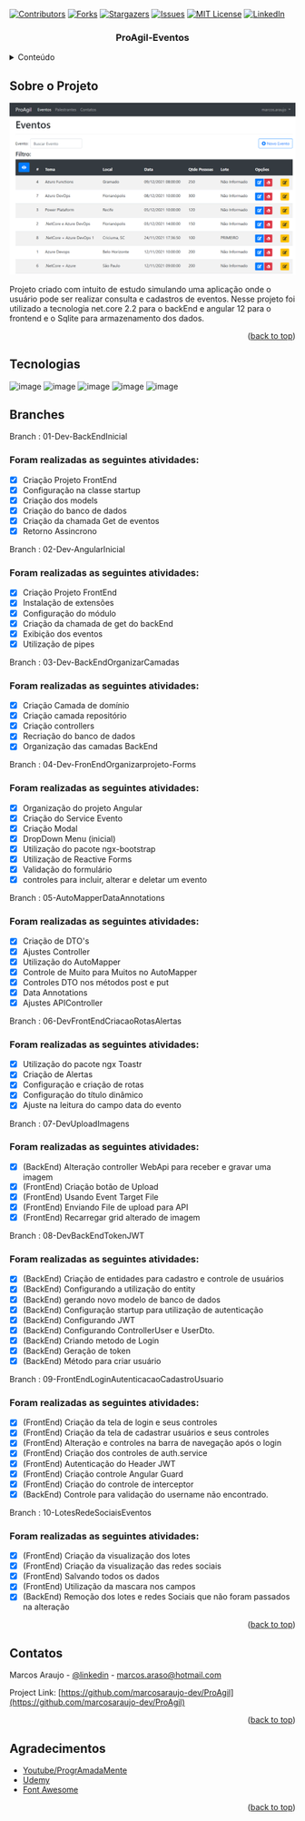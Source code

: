 <div id="top"></div>

[![Contributors][contributors-shield]][contributors-url]
[![Forks][forks-shield]][forks-url]
[![Stargazers][stars-shield]][stars-url]
[![Issues][issues-shield]][issues-url]
[![MIT License][license-shield]][license-url]
[![LinkedIn][linkedin-shield]][linkedin-url]


<h3 align="center">ProAgil-Eventos</h3>

<!-- TABLE OF CONTENTS -->
<details>
  <summary>Conteúdo</summary>
  <ol>
    <li>
      <a href="#Sobre-o-projeto">Sobre o Projeto</a>
    </li>
   <li><a href="#Tecnologias">Tecnologias</a></li>
    <li><a href="#Branches">Branches</a></li>
    <li><a href="#contatos">Contatos</a></li>
    <li><a href="#Agradecimentos">Agradecimentos</a></li>
  </ol>
</details>

<!-- ABOUT THE PROJECT -->
## Sobre o Projeto

![[Tela Principal App][product-screenshot]](https://github.com/marcosaraujo-dev/ProAgil/blob/main/Images/01%20-%20Tela%20de%20listagem%20de%20eventos.PNG)

Projeto criado com intuito de estudo simulando uma aplicação onde o usuário pode ser realizar consulta e cadastros de eventos.
Nesse projeto foi utilizado a tecnologia net.core 2.2 para o backEnd e angular 12 para o frontend e o Sqlite para armazenamento dos dados.

<p align="right">(<a href="#top">back to top</a>)</p>



## Tecnologias

![image](https://img.shields.io/badge/Angular-DD0031?style=for-the-badge&logo=angular&logoColor=white)
![image](https://img.shields.io/badge/C%23-239120?style=for-the-badge&logo=c-sharp&logoColor=white)
![image](https://img.shields.io/badge/.NET-5C2D91?style=for-the-badge&logo=.net&logoColor=white)
![image](https://img.shields.io/badge/TypeScript-007ACC?style=for-the-badge&logo=typescript&logoColor=white)
![image](https://img.shields.io/badge/HTML5-E34F26?style=for-the-badge&logo=html5&logoColor=white)



## Branches

Branch : 01-Dev-BackEndInicial
### Foram realizadas as seguintes atividades:
- [x] Criação Projeto FrontEnd
- [x] Configuração na classe startup
- [x] Criação dos models
- [x] Criação do banco de dados
- [x] Criação da chamada Get de eventos
- [x] Retorno Assincrono

Branch : 02-Dev-AngularInicial
### Foram realizadas as seguintes atividades:
- [x] Criação Projeto FrontEnd
- [x] Instalação de extensões
- [x] Configuração do módulo
- [x] Criação da chamada de get do backEnd
- [x] Exibição dos eventos
- [x] Utilização de pipes

Branch : 03-Dev-BackEndOrganizarCamadas
### Foram realizadas as seguintes atividades:
- [x] Criação Camada de domínio
- [x] Criação camada repositório
- [x] Criação controllers
- [x] Recriação do banco de dados
- [x] Organização das camadas BackEnd

Branch : 04-Dev-FronEndOrganizarprojeto-Forms
### Foram realizadas as seguintes atividades:

- [x] Organização do projeto Angular
- [x] Criação do Service Evento
- [x] Criação Modal
- [x] DropDown Menu (inicial)
- [x] Utilização do pacote ngx-bootstrap
- [x] Utilização de Reactive Forms
- [x] Validação do formulário
- [x] controles para incluir, alterar e deletar um evento 

Branch : 05-AutoMapperDataAnnotations
### Foram realizadas as seguintes atividades:

- [x] Criação de DTO's
- [x] Ajustes Controller
- [x] Utilização do AutoMapper
- [x] Controle de Muito para Muitos no AutoMapper
- [x] Controles DTO nos métodos post e put
- [x] Data Annotations
- [x] Ajustes APIController

Branch : 06-DevFrontEndCriacaoRotasAlertas
### Foram realizadas as seguintes atividades:

- [x] Utilização do pacote ngx Toastr 
- [x] Criação de Alertas
- [x] Configuração e criação de rotas
- [x] Configuração do título dinâmico
- [x] Ajuste na leitura do campo data do evento

Branch : 07-DevUploadImagens
### Foram realizadas as seguintes atividades:

- [x] (BackEnd) Alteração controller WebApi para receber e gravar uma imagem 
- [x] (FrontEnd) Criação botão de Upload
- [x] (FrontEnd) Usando Event Target File
- [x] (FrontEnd) Enviando File de upload para API
- [x] (FrontEnd) Recarregar grid alterado de imagem

Branch : 08-DevBackEndTokenJWT
### Foram realizadas as seguintes atividades:

- [x] (BackEnd) Criação de entidades para cadastro e controle de usuários
- [x] (BackEnd) Configurando a utilização do entity
- [x] (BackEnd) gerando novo modelo de banco de dados
- [x] (BackEnd) Configuração startup para utilização de autenticação
- [x] (BackEnd) Configurando JWT
- [x] (BackEnd) Configurando ControllerUser e UserDto.
- [x] (BackEnd) Criando metodo de Login 
- [x] (BackEnd) Geração de token
- [x] (BackEnd) Método para criar usuário

Branch : 09-FrontEndLoginAutenticacaoCadastroUsuario
### Foram realizadas as seguintes atividades:

- [x] (FrontEnd) Criação da tela de login e seus controles
- [x] (FrontEnd) Criação da tela de cadastrar usuários e seus controles
- [x] (FrontEnd) Alteração e controles na barra de navegação após o login
- [x] (FrontEnd) Criação dos controles de auth.service
- [x] (FrontEnd) Autenticação do Header JWT
- [x] (FrontEnd) Criação controle Angular Guard
- [x] (FrontEnd) Criação do controle de interceptor 
- [x] (BackEnd) Controle para validação do username não encontrado. 

Branch : 10-LotesRedeSociaisEventos
### Foram realizadas as seguintes atividades:

- [x] (FrontEnd) Criação da visualização dos lotes
- [x] (FrontEnd) Criação da visualização das redes sociais
- [x] (FrontEnd) Salvando todos os dados
- [x] (FrontEnd) Utilização da mascara nos campos
- [x] (BackEnd) Remoção dos lotes e redes Sociais que não foram passados na alteração

<p align="right">(<a href="#top">back to top</a>)</p>

<!-- CONTACT -->
## Contatos

Marcos Araujo - [@linkedin](https://www.linkedin.com/in/marcosaraujosouza/) - marcos.araso@hotmail.com

Project Link: [https://github.com/marcosaraujo-dev/ProAgil](https://github.com/marcosaraujo-dev/ProAgil)

<p align="right">(<a href="#top">back to top</a>)</p>



<!-- ACKNOWLEDGMENTS -->
## Agradecimentos

* [Youtube/ProgrAmadaMente](https://www.youtube.com/c/ProgrAmadaMente)
* [Udemy](https://www.udemy.com/course/angular-dotnetcore-efcore)
* [Font Awesome](https://fontawesome.com)

<p align="right">(<a href="#top">back to top</a>)</p>


<!-- MARKDOWN LINKS & IMAGES -->
<!-- https://www.markdownguide.org/basic-syntax/#reference-style-links -->
[contributors-shield]: https://img.shields.io/github/contributors/marcosaraujo-dev/ProAgil.svg?style=for-the-badge
[contributors-url]: https://github.com/marcosaraujo-dev/ProAgil/graphs/contributors
[forks-shield]: https://img.shields.io/github/forks/marcosaraujo-dev/ProAgil.svg?style=for-the-badge
[forks-url]: https://github.com/marcosaraujo-dev/ProAgil/network/members
[stars-shield]: https://img.shields.io/github/stars/marcosaraujo-dev/ProAgil.svg?style=for-the-badge
[stars-url]: https://github.com/marcosaraujo-dev/ProAgil/stargazers
[issues-shield]: https://img.shields.io/github/issues/marcosaraujo-dev/ProAgil.svg?style=for-the-badge
[issues-url]: https://github.com/marcosaraujo-dev/ProAgil/issues
[license-shield]: https://img.shields.io/github/license/marcosaraujo-dev/ProAgil.svg?style=for-the-badge
[license-url]: https://github.com/marcosaraujo-dev/ProAgil/blob/master/LICENSE.txt
[linkedin-shield]: https://img.shields.io/badge/-LinkedIn-black.svg?style=for-the-badge&logo=linkedin&colorB=555
[linkedin-url]: https://www.linkedin.com/in/marcosaraujosouza/
<!-- [product-screenshot]: Images/01 - Tela de listagem de eventos.PNG -->

